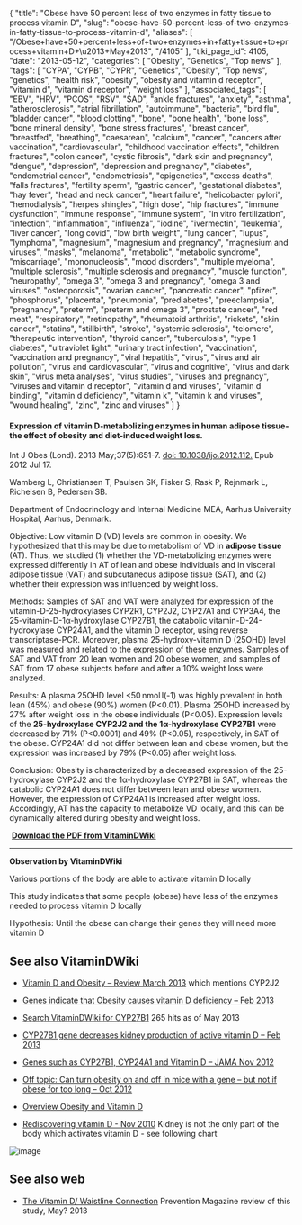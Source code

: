 {
    "title": "Obese have 50 percent less of two enzymes in fatty tissue to process vitamin D",
    "slug": "obese-have-50-percent-less-of-two-enzymes-in-fatty-tissue-to-process-vitamin-d",
    "aliases": [
        "/Obese+have+50+percent+less+of+two+enzymes+in+fatty+tissue+to+process+vitamin+D+\u2013+May+2013",
        "/4105"
    ],
    "tiki_page_id": 4105,
    "date": "2013-05-12",
    "categories": [
        "Obesity",
        "Genetics",
        "Top news"
    ],
    "tags": [
        "CYPA",
        "CYPB",
        "CYPR",
        "Genetics",
        "Obesity",
        "Top news",
        "genetics",
        "health risk",
        "obesity",
        "obesity and vitamin d receptor",
        "vitamin d",
        "vitamin d receptor",
        "weight loss"
    ],
    "associated_tags": [
        "EBV",
        "HRV",
        "PCOS",
        "RSV",
        "SAD",
        "ankle fractures",
        "anxiety",
        "asthma",
        "atherosclerosis",
        "atrial fibrillation",
        "autoimmune",
        "bacteria",
        "bird flu",
        "bladder cancer",
        "blood clotting",
        "bone",
        "bone health",
        "bone loss",
        "bone mineral density",
        "bone stress fractures",
        "breast cancer",
        "breastfed",
        "breathing",
        "caesarean",
        "calcium",
        "cancer",
        "cancers after vaccination",
        "cardiovascular",
        "childhood vaccination effects",
        "children fractures",
        "colon cancer",
        "cystic fibrosis",
        "dark skin and pregnancy",
        "dengue",
        "depression",
        "depression and pregnancy",
        "diabetes",
        "endometrial cancer",
        "endometriosis",
        "epigenetics",
        "excess deaths",
        "falls fractures",
        "fertility sperm",
        "gastric cancer",
        "gestational diabetes",
        "hay fever",
        "head and neck cancer",
        "heart failure",
        "helicobacter pylori",
        "hemodialysis",
        "herpes shingles",
        "high dose",
        "hip fractures",
        "immune dysfunction",
        "immune response",
        "immune system",
        "in vitro fertilization",
        "infection",
        "inflammation",
        "influenza",
        "iodine",
        "ivermectin",
        "leukemia",
        "liver cancer",
        "long covid",
        "low birth weight",
        "lung cancer",
        "lupus",
        "lymphoma",
        "magnesium",
        "magnesium and pregnancy",
        "magnesium and viruses",
        "masks",
        "melanoma",
        "metabolic",
        "metabolic syndrome",
        "miscarriage",
        "mononucleosis",
        "mood disorders",
        "multiple myeloma",
        "multiple sclerosis",
        "multiple sclerosis and pregnancy",
        "muscle function",
        "neuropathy",
        "omega 3",
        "omega 3 and pregnancy",
        "omega 3 and viruses",
        "osteoporosis",
        "ovarian cancer",
        "pancreatic cancer",
        "pfizer",
        "phosphorus",
        "placenta",
        "pneumonia",
        "prediabetes",
        "preeclampsia",
        "pregnancy",
        "preterm",
        "preterm and omega 3",
        "prostate cancer",
        "red meat",
        "respiratory",
        "retinopathy",
        "rheumatoid arthritis",
        "rickets",
        "skin cancer",
        "statins",
        "stillbirth",
        "stroke",
        "systemic sclerosis",
        "telomere",
        "therapeutic intervention",
        "thyroid cancer",
        "tuberculosis",
        "type 1 diabetes",
        "ultraviolet light",
        "urinary tract infection",
        "vaccination",
        "vaccination and pregnancy",
        "viral hepatitis",
        "virus",
        "virus and air pollution",
        "virus and cardiovascular",
        "virus and cognitive",
        "virus and dark skin",
        "virus meta analyses",
        "virus studies",
        "viruses and pregnancy",
        "viruses and vitamin d receptor",
        "vitamin d and viruses",
        "vitamin d binding",
        "vitamin d deficiency",
        "vitamin k",
        "vitamin k and viruses",
        "wound healing",
        "zinc",
        "zinc and viruses"
    ]
}


#### Expression of vitamin D-metabolizing enzymes in human adipose tissue-the effect of obesity and diet-induced weight loss.

Int J Obes (Lond). 2013 May;37(5):651-7. [doi: 10.1038/ijo.2012.112.](https://doi.org/10.1038/ijo.2012.112.) Epub 2012 Jul 17.

Wamberg L, Christiansen T, Paulsen SK, Fisker S, Rask P, Rejnmark L, Richelsen B, Pedersen SB.

Department of Endocrinology and Internal Medicine MEA, Aarhus University Hospital, Aarhus, Denmark.

Objective: Low vitamin D (VD) levels are common in obesity. We hypothesized that this may be due to metabolism of VD in  **adipose tissue**  (AT). Thus, we studied (1) whether the VD-metabolizing enzymes were expressed differently in AT of lean and obese individuals and in visceral adipose tissue (VAT) and subcutaneous adipose tissue (SAT), and (2) whether their expression was influenced by weight loss.

Methods: Samples of SAT and VAT were analyzed for expression of the vitamin-D-25-hydroxylases CYP2R1, CYP2J2, CYP27A1 and CYP3A4, the 25-vitamin-D-1α-hydroxylase CYP27B1, the catabolic vitamin-D-24-hydroxylase CYP24A1, and the vitamin D receptor, using reverse transcriptase-PCR. Moreover, plasma 25-hydroxy-vitamin D (25OHD) level was measured and related to the expression of these enzymes. Samples of SAT and VAT from 20 lean women and 20 obese women, and samples of SAT from 17 obese subjects before and after a 10% weight loss were analyzed.

Results: A plasma 25OHD level <50 nmol l(-1) was highly prevalent in both lean (45%) and obese (90%) women (P<0.01). Plasma 25OHD increased by 27% after weight loss in the obese individuals (P<0.05). Expression levels of the  **25-hydroxylase CYP2J2 and the 1α-hydroxylase CYP27B1**  were decreased by 71% (P<0.0001) and 49% (P<0.05), respectively, in SAT of the obese. CYP24A1 did not differ between lean and obese women, but the expression was increased by 79% (P<0.05) after weight loss.

Conclusion: Obesity is characterized by a decreased expression of the 25-hydroxylase CYP2J2 and the 1α-hydroxylase CYP27B1 in SAT, whereas the catabolic CYP24A1 does not differ between lean and obese women. However, the expression of CYP24A1 is increased after weight loss. Accordingly, AT has the capacity to metabolize VD locally, and this can be dynamically altered during obesity and weight loss.

 **<i class="fas fa-file-pdf" style="margin-right: 0.3em;"></i><a href="https://d378j1rmrlek7x.cloudfront.net/attachments/pdf/expression-of-vitamin-d-metabolizing-enzymes.pdf">Download the PDF from VitaminDWiki</a>** 

---

 **Observation by VitaminDWiki** 

Various portions of the body are able to activate vitamin D locally

This study indicates that some people (obese) have less of the enzymes needed to process vitamin D locally

Hypothesis: Until the obese can change their genes they will need more vitamin D

## See also VitaminDWiki

* [Vitamin D and Obesity – Review March 2013](/posts/vitamin-d-and-obesity-review) which mentions CYP2J2

* [Genes indicate that Obesity causes vitamin D deficiency – Feb 2013](/posts/genes-indicate-that-obesity-causes-vitamin-d-deficiency)

* [Search VitaminDWiki for CYP27B1](https://www.VitaminDWiki.com/Search+Results?hl=en&oe=UTF-8&ie=UTF-8&btnG=Google+Search&googles.x=0&googles.y=0&q=CYP27B1&domains=VitaminDWiki.com&sitesearch=VitaminDWiki.com) 265 hits as of May 2013 

* [CYP27B1 gene decreases kidney production of active vitamin D – Feb 2013](/posts/cyp27b1-gene-decreases-kidney-production-of-active-vitamin-d)

* [Genes such as CYP27B1, CYP24A1 and Vitamin D – JAMA Nov 2012](/posts/genes-such-as-cyp27b1-cyp24a1-and-vitamin-d-jama)

* [Off topic: Can turn obesity on and off in mice with a gene – but not if obese for too long – Oct 2012](/posts/off-topic-can-turn-obesity-on-and-off-in-mice-with-a-gene-but-not-if-obese-for-too-long)

* [Overview Obesity and Vitamin D](/tags/overview-obesity-and-vitamin-d.html)

* [Rediscovering vitamin D - Nov 2010](/tags/rediscovering-vitamin-d-nov-2010.html) Kidney is not the only part of the body which activates vitamin D - see following chart

<img src="/attachments/d3.mock.jpg" alt="image">

## See also web

* [The Vitamin D/ Waistline Connection](http://www.prevention.com/health/healthy-living/vitamin-d-and-body-fat) Prevention Magazine review of this study, May? 2013